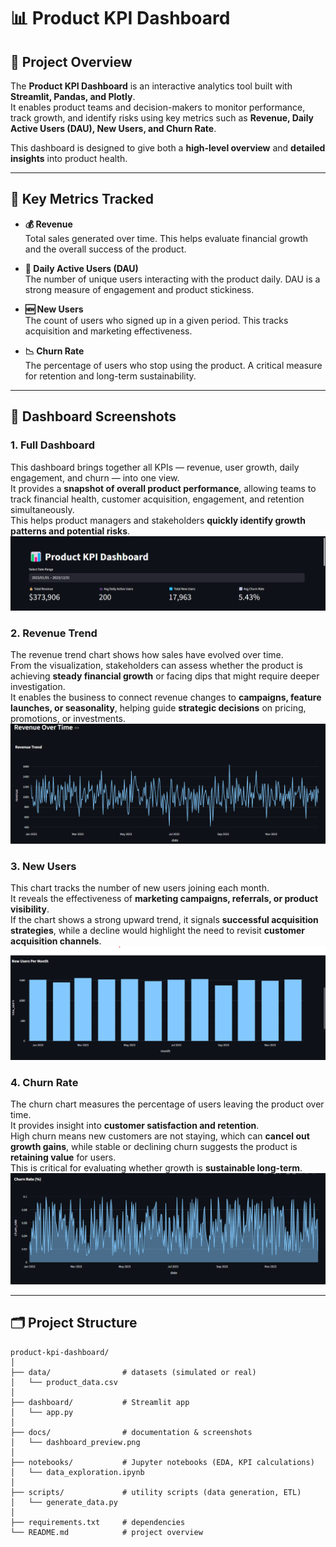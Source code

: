 # 📊 Product KPI Dashboard

## 📌 Project Overview
The **Product KPI Dashboard** is an interactive analytics tool built with **Streamlit, Pandas, and Plotly**.  
It enables product teams and decision-makers to monitor performance, track growth, and identify risks using key metrics such as **Revenue, Daily Active Users (DAU), New Users, and Churn Rate**.

This dashboard is designed to give both a **high-level overview** and **detailed insights** into product health.

---

## 🎯 Key Metrics Tracked

- **💰 Revenue**  
  Total sales generated over time. This helps evaluate financial growth and the overall success of the product.

- **👥 Daily Active Users (DAU)**  
  The number of unique users interacting with the product daily. DAU is a strong measure of engagement and product stickiness.

- **🆕 New Users**  
  The count of users who signed up in a given period. This tracks acquisition and marketing effectiveness.

- **📉 Churn Rate**  
  The percentage of users who stop using the product. A critical measure for retention and long-term sustainability.

---

## 📸 Dashboard Screenshots

### 1. Full Dashboard
This dashboard brings together all KPIs — revenue, user growth, daily engagement, and churn — into one view.  
It provides a **snapshot of overall product performance**, allowing teams to track financial health, customer acquisition, engagement, and retention simultaneously.  
This helps product managers and stakeholders **quickly identify growth patterns and potential risks**. 
![Dashboard Overview](https://github.com/getrudeHarriet/Product-KPI-dashboard/blob/main/docs/dashboard.png)

### 2. Revenue Trend
The revenue trend chart shows how sales have evolved over time.  
From the visualization, stakeholders can assess whether the product is achieving **steady financial growth** or facing dips that might require deeper investigation.  
It enables the business to connect revenue changes to **campaigns, feature launches, or seasonality**, helping guide **strategic decisions** on pricing, promotions, or investments.  
![Revenue Trend](https://github.com/getrudeHarriet/Product-KPI-dashboard/blob/main/docs/Revenue%20trend%20.png)

### 3. New Users
This chart tracks the number of new users joining each month.  
It reveals the effectiveness of **marketing campaigns, referrals, or product visibility**.  
If the chart shows a strong upward trend, it signals **successful acquisition strategies**, while a decline would highlight the need to revisit **customer acquisition channels**. 
![New Users](https://github.com/getrudeHarriet/Product-KPI-dashboard/blob/main/docs/New%20users%20per%20month.png)

### 4. Churn Rate
The churn chart measures the percentage of users leaving the product over time.  
It provides insight into **customer satisfaction and retention**.  
High churn means new customers are not staying, which can **cancel out growth gains**, while stable or declining churn suggests the product is **retaining value** for users.  
This is critical for evaluating whether growth is **sustainable long-term**. 
![Churn Rate](https://github.com/getrudeHarriet/Product-KPI-dashboard/blob/main/docs/churn%20rate.png)

---

## 🗂️ Project Structure

```
product-kpi-dashboard/
│
├── data/                # datasets (simulated or real)
│   └── product_data.csv
│
├── dashboard/           # Streamlit app
│   └── app.py
│
├── docs/                # documentation & screenshots
│   └── dashboard_preview.png
│
├── notebooks/           # Jupyter notebooks (EDA, KPI calculations)
│   └── data_exploration.ipynb
│
├── scripts/             # utility scripts (data generation, ETL)
│   └── generate_data.py
│
├── requirements.txt     # dependencies
└── README.md            # project overview
```


